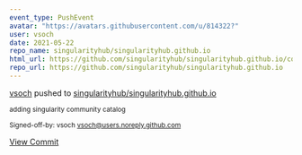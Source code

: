 ```yaml
---
event_type: PushEvent
avatar: "https://avatars.githubusercontent.com/u/814322?"
user: vsoch
date: 2021-05-22
repo_name: singularityhub/singularityhub.github.io
html_url: https://github.com/singularityhub/singularityhub.github.io/commit/eeeaa8c3d315e35cb8c0ecb6861b25953d4d531c
repo_url: https://github.com/singularityhub/singularityhub.github.io
---
```


<a href='https://github.com/vsoch' target='_blank'>vsoch</a> pushed to <a href='https://github.com/singularityhub/singularityhub.github.io' target='_blank'>singularityhub/singularityhub.github.io</a>

<small>adding singularity community catalog

Signed-off-by: vsoch <vsoch@users.noreply.github.com></small>

<a href='https://github.com/singularityhub/singularityhub.github.io/commit/eeeaa8c3d315e35cb8c0ecb6861b25953d4d531c' target='_blank'>View Commit</a>